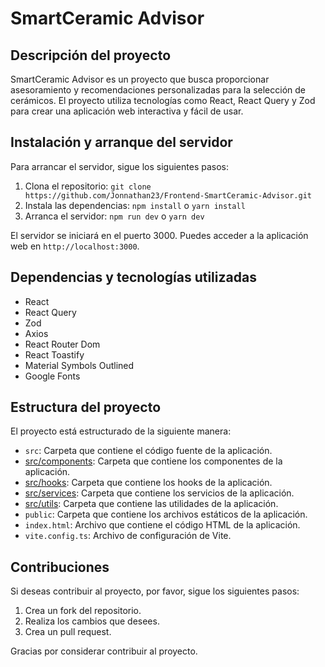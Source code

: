 # SmartCeramic Advisor

## Descripción del proyecto

SmartCeramic Advisor es un proyecto que busca proporcionar asesoramiento y recomendaciones personalizadas para la selección de cerámicos. El proyecto utiliza tecnologías como React, React Query y Zod para crear una aplicación web interactiva y fácil de usar.

## Instalación y arranque del servidor

Para arrancar el servidor, sigue los siguientes pasos:

1. Clona el repositorio: `git clone https://github.com/Jonnathan23/Frontend-SmartCeramic-Advisor.git`
2. Instala las dependencias: `npm install` o `yarn install`
3. Arranca el servidor: `npm run dev` o `yarn dev`

El servidor se iniciará en el puerto 3000. Puedes acceder a la aplicación web en `http://localhost:3000`.

## Dependencias y tecnologías utilizadas

* React
* React Query
* Zod
* Axios
* React Router Dom
* React Toastify
* Material Symbols Outlined
* Google Fonts

## Estructura del proyecto

El proyecto está estructurado de la siguiente manera:

* `src`: Carpeta que contiene el código fuente de la aplicación.
* [src/components](https://github.com/Jonnathan23/Frontend-SmartCeramic-Advisor/tree/main/src/components): Carpeta que contiene los componentes de la aplicación.
* [src/hooks](https://github.com/Jonnathan23/Frontend-SmartCeramic-Advisor/tree/main/src/hooks): Carpeta que contiene los hooks de la aplicación.
* [src/services](https://github.com/Jonnathan23/Frontend-SmartCeramic-Advisor/tree/main/src/services): Carpeta que contiene los servicios de la aplicación.
* [src/utils](https://github.com/Jonnathan23/Frontend-SmartCeramic-Advisor/tree/main/src/utils): Carpeta que contiene las utilidades de la aplicación.
* `public`: Carpeta que contiene los archivos estáticos de la aplicación.
* `index.html`: Archivo que contiene el código HTML de la aplicación.
* `vite.config.ts`: Archivo de configuración de Vite.

## Contribuciones

Si deseas contribuir al proyecto, por favor, sigue los siguientes pasos:

1. Crea un fork del repositorio.
2. Realiza los cambios que desees.
3. Crea un pull request.

Gracias por considerar contribuir al proyecto.
